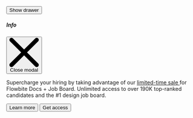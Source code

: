 <script>
    import { Drawer, Button } from 'svelte-5-ui-lib'
    import { sineIn } from 'svelte/easing';

  let transitionParamsRight = {
    x: 320,
    duration: 200,
    easing: sineIn
  };

    const drawerD = uiHelpers();
  let drawerStatusD = $state(false);
  const closeDrawerD = drawerD.close;

    $effect(() => {
    drawerStatusD = drawerD.isOpen;
  });
</script>


<div class="text-center">
  <Button onclick={drawerD.toggle}>Show drawer</Button>
</div>
<Drawer
  placement="right"
  transitionType="fly"
  drawerStatus={drawerStatusD}
  closeDrawer={closeDrawerD}
  transitionParams={transitionParamsRight}
>
  <div class="flex items-center">
    <h5
      id="drawer-label"
      class="mb-4 inline-flex items-center text-base font-semibold text-gray-500 dark:text-gray-400"
    >
      <InfoCircleSolid class="me-2.5 h-4 w-4" />Info
    </h5>
    <button
      type="button"
      onclick={closeDrawerD}
      class="ms-auto inline-flex h-8 w-8 items-center justify-center rounded-lg bg-transparent text-sm text-gray-400 hover:bg-gray-200 hover:text-gray-900 dark:hover:bg-gray-600 dark:hover:text-white"
      data-modal-hide="default-modal"
    >
      <svg
        class="h-3 w-3"
        aria-hidden="true"
        xmlns="http://www.w3.org/2000/svg"
        fill="none"
        viewBox="0 0 14 14"
      >
        <path
          stroke="currentColor"
          stroke-linecap="round"
          stroke-linejoin="round"
          stroke-width="2"
          d="m1 1 6 6m0 0 6 6M7 7l6-6M7 7l-6 6"
        />
      </svg>
      <span class="sr-only">Close modal</span>
    </button>
  </div>
  <p class="mb-6 text-sm text-gray-500 dark:text-gray-400">
    Supercharge your hiring by taking advantage of our <a
      href="/"
      class="text-primary-600 underline hover:no-underline dark:text-primary-500"
    >
      limited-time sale
    </a>
    for Flowbite Docs + Job Board. Unlimited access to over 190K top-ranked candidates and the #1 design
    job board.
  </p>
  <div class="grid grid-cols-2 gap-4">
    <Button color="light" href="/">Learn more</Button>
    <Button href="/" btnclass="px-4">Get access <ArrowRightOutline class="ms-2 h-3.5 w-3.5" /></Button>
  </div>
</Drawer>